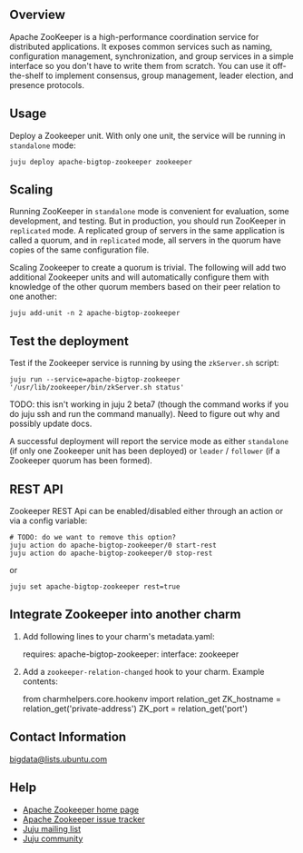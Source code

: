 ## Overview
Apache ZooKeeper is a high-performance coordination service for distributed
applications. It exposes common services such as naming, configuration
management, synchronization, and group services in a simple interface so you
don't have to write them from scratch. You can use it off-the-shelf to
implement consensus, group management, leader election, and presence protocols.

## Usage
Deploy a Zookeeper unit. With only one unit, the service will be running in
`standalone` mode:

    juju deploy apache-bigtop-zookeeper zookeeper


## Scaling
Running ZooKeeper in `standalone` mode is convenient for evaluation, some
development, and testing. But in production, you should run ZooKeeper in
`replicated` mode. A replicated group of servers in the same application is
called a quorum, and in `replicated` mode, all servers in the quorum have
copies of the same configuration file.

Scaling Zookeeper to create a quorum is trivial. The following will add two
additional Zookeeper units and will automatically configure them with knowledge
of the other quorum members based on their peer relation to one another:

    juju add-unit -n 2 apache-bigtop-zookeeper


## Test the deployment
Test if the Zookeeper service is running by using the `zkServer.sh` script:

    juju run --service=apache-bigtop-zookeeper '/usr/lib/zookeeper/bin/zkServer.sh status'

TODO: this isn't working in juju 2 beta7 (though the command works if
you do juju ssh <unit> and run the command manually). Need to figure
out why and possibly update docs.

A successful deployment will report the service mode as either `standalone`
(if only one Zookeeper unit has been deployed) or `leader` / `follower` (if
a Zookeeper quorum has been formed).


## REST API
Zookeeper REST Api can be enabled/disabled either through an action or
via a config variable:

    # TODO: do we want to remove this option?
    juju action do apache-bigtop-zookeeper/0 start-rest
    juju action do apache-bigtop-zookeeper/0 stop-rest

or

    juju set apache-bigtop-zookeeper rest=true

## Integrate Zookeeper into another charm
1) Add following lines to your charm's metadata.yaml:

    requires:
      apache-bigtop-zookeeper:
         interface: zookeeper

2) Add a `zookeeper-relation-changed` hook to your charm. Example contents:

    from charmhelpers.core.hookenv import relation_get
    ZK_hostname = relation_get('private-address')
    ZK_port = relation_get('port')



## Contact Information
[bigdata@lists.ubuntu.com](mailto:bigdata@lists.ubuntu.com)


## Help
- [Apache Zookeeper home page](https://zookeeper.apache.org/)
- [Apache Zookeeper issue tracker](https://issues.apache.org/jira/browse/ZOOKEEPER)
- [Juju mailing list](https://lists.ubuntu.com/mailman/listinfo/juju)
- [Juju community](https://jujucharms.com/community)
